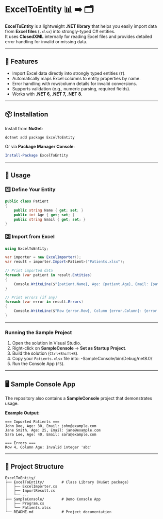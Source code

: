 # ExcelToEntity 📊 ➡️ 🗂️

**ExcelToEntity** is a lightweight **.NET library** that helps you
easily import data from **Excel files** (`.xlsx`) into strongly-typed C#
entities.\
It uses **ClosedXML** internally for reading Excel files and provides
detailed error handling for invalid or missing data.

------------------------------------------------------------------------

## 🚀 Features

-   Import Excel data directly into strongly typed entities (`T`).
-   Automatically maps Excel columns to entity properties by name.
-   Error handling with row/column details for invalid conversions.
-   Supports validation (e.g., numeric parsing, required fields).
-   Works with **.NET 6, .NET 7, .NET 8**.

------------------------------------------------------------------------

## 📦 Installation

Install from **NuGet**:

``` bash
dotnet add package ExcelToEntity
```

Or via **Package Manager Console**:

``` powershell
Install-Package ExcelToEntity
```

------------------------------------------------------------------------

## 📖 Usage

### 1️⃣ Define Your Entity

``` csharp
public class Patient
{
    public string Name { get; set; }
    public int Age { get; set; }
    public string Email { get; set; }
}
```

### 2️⃣ Import from Excel

``` csharp
using ExcelToEntity;

var importer = new ExcelImporter();
var result = importer.Import<Patient>("Patients.xlsx");

// Print imported data
foreach (var patient in result.Entities)
{
    Console.WriteLine($"{patient.Name}, Age: {patient.Age}, Email: {patient.Email}");
}

// Print errors (if any)
foreach (var error in result.Errors)
{
    Console.WriteLine($"Row {error.Row}, Column {error.Column}: {error.Message}");
}
```

------------------------------------------------------------------------

### Running the Sample Project

1. Open the solution in Visual Studio.  
2. Right-click on **SampleConsole** → **Set as Startup Project**.  
3. Build the solution (`Ctrl+Shift+B`).  
4. Copy your `Patients.xlsx` file into: -SampleConsole/bin/Debug/net8.0/
5. Run the Console App (`F5`).

------------------------------------------------------------------------
## 🖥️ Sample Console App

The repository also contains a **SampleConsole** project that
demonstrates usage.

**Example Output:**

    === Imported Patients ===
    John Doe, Age: 30, Email: john@example.com
    Jane Smith, Age: 25, Email: jane@example.com
    Sara Lee, Age: 40, Email: sara@example.com

    === Errors ===
    Row 4, Column Age: Invalid integer 'abc'

------------------------------------------------------------------------

## 📂 Project Structure

    ExcelToEntity/
    ├── ExcelToEntity/        # Class Library (NuGet package)
    │   ├── ExcelImporter.cs
    │   ├── ImportResult.cs
    │   └── ...
    ├── SampleConsole/        # Demo Console App
    │   ├── Program.cs
    │   └── Patients.xlsx
    └── README.md             # Project documentation
